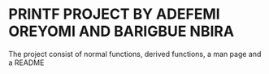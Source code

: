 
# PRINTF PROJECT BY ADEFEMI OREYOMI AND BARIGBUE NBIRA

The project consist of normal functions, derived functions, a man page and a README
